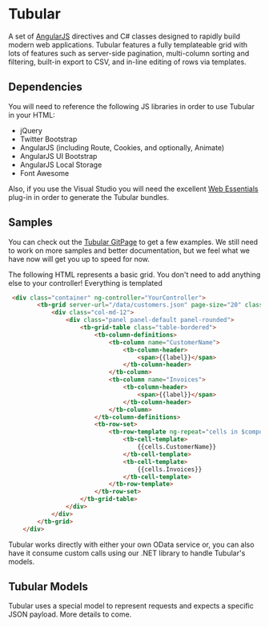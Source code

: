 # Tubular

A set of [AngularJS](https://angularjs.org/) directives and C# classes designed to rapidly build modern web applications. 
Tubular features a fully templateable grid with lots of features such as server-side pagination, multi-column sorting and filtering, built-in export to CSV, and in-line editing of rows via templates.

## Dependencies

You will need to reference the following JS libraries in order to use Tubular in your HTML:

* jQuery
* Twitter Bootstrap
* AngularJS (including Route, Cookies, and optionally, Animate)
* AngularJS UI Bootstrap
* AngularJS Local Storage
* Font Awesome

Also, if you use the Visual Studio you will need the excellent [Web Essentials](http://vswebessentials.com/download) plug-in in order to generate the Tubular bundles.

## Samples

You can check out the [Tubular GitPage](http://unosquare.github.io/tubular) to get a few examples. We still need to work on more samples and better documentation, but we feel what we have now will get you up to speed for now.

The following HTML represents a basic grid. You don't need to add anything else to your controller! Everything is templated

```html
 <div class="container" ng-controller="YourController">
        <tb-grid server-url="/data/customers.json" page-size="20" class="row">
            <div class="col-md-12">
                <div class="panel panel-default panel-rounded">
                    <tb-grid-table class="table-bordered">
                        <tb-column-definitions>
                            <tb-column name="CustomerName">
                                <tb-column-header>
                                    <span>{{label}}</span>
                                </tb-column-header>
                            </tb-column>
                            <tb-column name="Invoices">
                                <tb-column-header>
                                    <span>{{label}}</span>
                                </tb-column-header>
                            </tb-column>
                        </tb-column-definitions>
                        <tb-row-set>
                            <tb-row-template ng-repeat="cells in $component.rows" row-model="cells" selectable="true">
                                <tb-cell-template>
                                    {{cells.CustomerName}}
                                </tb-cell-template>
                                <tb-cell-template>
                                    {{cells.Invoices}}
                                </tb-cell-template>
                            </tb-row-template>
                        </tb-row-set>
                    </tb-grid-table>
                </div>
            </div>
        </tb-grid>
    </div>
```

Tubular works directly with either your own OData service or, you can also have it consume custom calls using our .NET library to handle Tubular's models.

## Tubular Models

Tubular uses a special model to represent requests and expects a specific JSON payload. More details to come.
